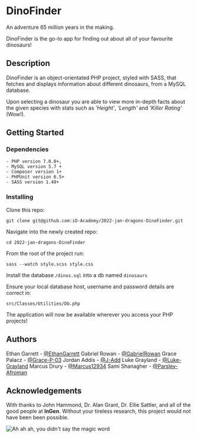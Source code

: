 # DinoFinder

An adventure 65 million years in the making.

DinoFinder is the go-to app for finding out about all of your favourite dinosaurs!

## Description
DinoFinder is an object-orientated PHP project, styled with SASS, that fetches and displays information about different dinosaurs, from a MySQL database.

Upon selecting a dinosaur you are able to view more in-depth facts about the given species with stats such as *'Height'*, *'Length'* and *'Killer Rating'* (Wow!).

## Getting Started

### Dependencies

    - PHP version 7.0.0+, 
    - MySQL version 5.7 + 
    - Composer version 1+
    - PHPUnit version 6.5+
    - SASS version 1.49+

### Installing
Clone this repo:
```
git clone git@github.com:iO-Academy/2022-jan-dragons-DinoFinder.git
```

Navigate into the newly created repo:
```
cd 2022-jan-dragons-DinoFinder
```
From the root of the project run:

    sass --watch style.scss style.css

Install the database ```/dinos.sql``` into a db named ```dinosaurs```

Ensure your local database host, username and password details are correct in:
```
src/Classes/Utilities/Db.php
```

The application will now be available wherever you access your PHP projects!




## Authors

Ethan Garrett - [@EthanGarrett](https://github.com/ethan-garrett)
Gabriel Rowan - [@GabrielRowan](https://github.com/gabrielrowan)
Grace Palacz - [@Grace-P-03](https://github.com/grace-p-03)
Jordan Addis - [@J-Add](https://github.com/j-add)
Luke Grayland - [@Luke-Grayland](https://github.com/luke-grayland)
Marcus Drury - [@Marcus12934](https://github.com/Marcus12934)
Sami Shanagher - [@Parsley-Afroman](https://github.com/Parsley-Afroman)



## Acknowledgements

With thanks to John Hammond, Dr. Alan Grant, Dr. Ellie Sattler, and all of the good people at **InGen**. Without your tireless research, this project would not have been been possible.

![Ah ah ah, you didn't say the magic word](https://static.wikia.nocookie.net/jurassicpark/images/b/b3/Ahahahreal.gif)

